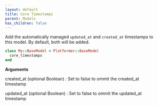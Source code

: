 ```yaml
---
layout: default
title: Core Timestamps
parent: Models
has_children: false
---
```


Add the automatically managed `updated_at` and `created_at` timestamps
to this model. By default, both will be added.

```ruby
class My::BaseModel < Platformer::BaseModel
  core_timestamps 
end

```

**Arguments**

created\_at (optional Boolean)
:   Set to false to ommit the created\_at timestamp

updated\_at (optional Boolean)
:   Set to false to ommit the updated\_at timestamp